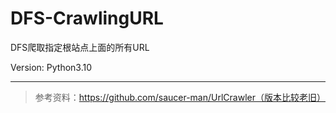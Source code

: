 # DFS-CrawlingURL
DFS爬取指定根站点上面的所有URL

Version: Python3.10

---

> 参考资料：https://github.com/saucer-man/UrlCrawler（版本比较老旧）
